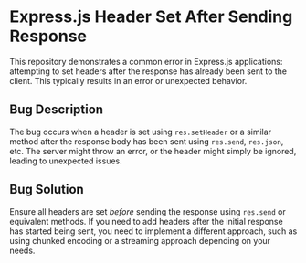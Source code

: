 # Express.js Header Set After Sending Response

This repository demonstrates a common error in Express.js applications: attempting to set headers after the response has already been sent to the client.  This typically results in an error or unexpected behavior.

## Bug Description
The bug occurs when a header is set using `res.setHeader` or a similar method after the response body has been sent using `res.send`, `res.json`, etc. The server might throw an error, or the header might simply be ignored, leading to unexpected issues.

## Bug Solution
Ensure all headers are set *before* sending the response using `res.send` or equivalent methods.  If you need to add headers after the initial response has started being sent, you need to implement a different approach, such as using chunked encoding or a streaming approach depending on your needs.